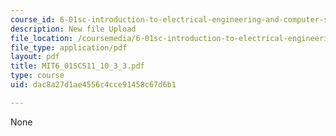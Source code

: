 ```yaml
---
course_id: 6-01sc-introduction-to-electrical-engineering-and-computer-science-i-spring-2011
description: New file Upload
file_location: /coursemedia/6-01sc-introduction-to-electrical-engineering-and-computer-science-i-spring-2011/dac8a27d1ae4556c4cce91458c67d6b1_MIT6_01SCS11_10_3_3.pdf
file_type: application/pdf
layout: pdf
title: MIT6_01SCS11_10_3_3.pdf
type: course
uid: dac8a27d1ae4556c4cce91458c67d6b1

---
```

None